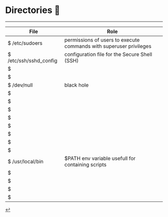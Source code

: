 # Directories 📂
---

| File | Role |
| - | - |
| $ /etc/sudoers | permissions of users to execute commands with superuser privileges |
| $ /etc/ssh/sshd_config | configuration file for the Secure Shell (SSH) |
| $  |  |
| $  |  |
| $ /dev/null | black hole |
| $  |  |
| $  |  |
| $  |  |
| $  |  |
| $  |  |
| $  |  |
| $  |  |
| $  |  |
| $ /usr/local/bin | $PATH env variable usefull for containing scripts |
| $  |  |
| $  |  |
| $  |  |
| $  |  |

[↩️](../Linux.html)
